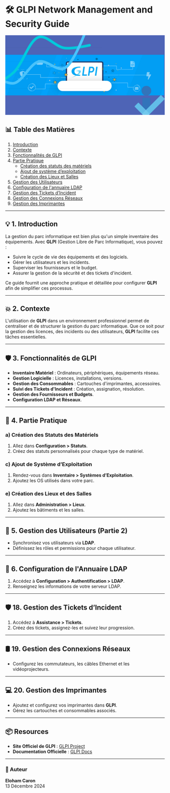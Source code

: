 # 🛠️ GLPI Network Management and Security Guide

![Banner](Img/back.png)

## 📊 Table des Matières

1. [Introduction](#1-introduction)  
2. [Contexte](#2-contexte)  
3. [Fonctionnalités de GLPI](#3-fonctionnalités-de-glpi)  
4. [Partie Pratique](#4-partie-pratique)  
   - [Création des statuts des matériels](#a-création-des-statuts-des-matériels)  
   - [Ajout de système d’exploitation](#c-ajout-de-système-dexploitation)  
   - [Création des Lieux et Salles](#e-création-des-lieux-et-des-salles)  
5. [Gestion des Utilisateurs](#5-gestion-des-utilisateurs-partie-2)  
6. [Configuration de l'annuaire LDAP](#6-configuration-de-lannuaire-ldap-dans-glpi)  
7. [Gestion des Tickets d’Incident](#18-gestion-des-tickets-dincident)  
8. [Gestion des Connexions Réseaux](#19-etudiant-partie-4-la-gestion-des-connexions-réseaux)  
9. [Gestion des Imprimantes](#20-etudiant-partie-5)  

---

## 💡 1. Introduction

La gestion du parc informatique est bien plus qu'un simple inventaire des équipements. Avec **GLPI** (Gestion Libre de Parc Informatique), vous pouvez :

- Suivre le cycle de vie des équipements et des logiciels.
- Gérer les utilisateurs et les incidents.
- Superviser les fournisseurs et le budget.
- Assurer la gestion de la sécurité et des tickets d'incident.

Ce guide fournit une approche pratique et détaillée pour configurer **GLPI** afin de simplifier ces processus.

---

## 💥 2. Contexte

L'utilisation de **GLPI** dans un environnement professionnel permet de centraliser et de structurer la gestion du parc informatique. Que ce soit pour la gestion des licences, des incidents ou des utilisateurs, **GLPI** facilite ces tâches essentielles.

---

## 🛡️ 3. Fonctionnalités de GLPI

- **Inventaire Matériel** : Ordinateurs, périphériques, équipements réseau.
- **Gestion Logicielle** : Licences, installations, versions.
- **Gestion des Consommables** : Cartouches d'imprimantes, accessoires.
- **Suivi des Tickets d'Incident** : Création, assignation, résolution.
- **Gestion des Fournisseurs et Budgets**.
- **Configuration LDAP et Réseaux**.

---

## 🎨 4. Partie Pratique

### a) Création des Statuts des Matériels

1. Allez dans **Configuration > Statuts**.
2. Créez des statuts personnalisés pour chaque type de matériel.

### c) Ajout de Système d’Exploitation

1. Rendez-vous dans **Inventaire > Systèmes d’Exploitation**.
2. Ajoutez les OS utilisés dans votre parc.

### e) Création des Lieux et des Salles

1. Allez dans **Administration > Lieux**.
2. Ajoutez les bâtiments et les salles.

---

## 👥 5. Gestion des Utilisateurs (Partie 2)

- Synchronisez vos utilisateurs via **LDAP**.
- Définissez les rôles et permissions pour chaque utilisateur.

---

## 🔧 6. Configuration de l'Annuaire LDAP

1. Accédez à **Configuration > Authentification > LDAP**.
2. Renseignez les informations de votre serveur LDAP.

---

## 🛡️ 18. Gestion des Tickets d’Incident

1. Accédez à **Assistance > Tickets**.
2. Créez des tickets, assignez-les et suivez leur progression.

---

## 🛢️ 19. Gestion des Connexions Réseaux

- Configurez les commutateurs, les câbles Ethernet et les vidéoprojecteurs.

---

## 💻 20. Gestion des Imprimantes

- Ajoutez et configurez vos imprimantes dans **GLPI**.
- Gérez les cartouches et consommables associés.

---

## 📦 Resources

- **Site Officiel de GLPI** : [GLPI Project](https://glpi-project.org)  
- **Documentation Officielle** : [GLPI Docs](https://glpi-docs.readthedocs.io)

---

### 📅 Auteur

**Eloham Caron**  
13 Décembre 2024
